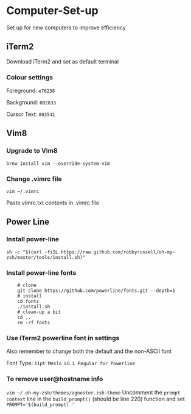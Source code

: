 # Computer-Set-up
Set up for new computers to improve efficiency

## iTerm2
Download iTerm2 and set as default terminal

### Colour settings

Foreground: `e78238`

Background: `002833`

Cursor Text: `003541`

## Vim8

### Upgrade to Vim8
`brew install vim --override-system-vim`

### Change .vimrc file
`vim ~/.vimrc`

Paste vimrc.txt contents in .vimrc file

## Power Line

### Install power-line
`sh -c "$(curl -fsSL https://raw.github.com/robbyrussell/oh-my-zsh/master/tools/install.sh)"`

### Install power-line fonts
```
    # clone
    git clone https://github.com/powerline/fonts.git --depth=1
    # install
    cd fonts
    ./install.sh
    # clean-up a bit
    cd ..
    rm -rf fonts 
 ```

### Use iTerm2 powerline font in settings
Also remember to change both the default and the non-ASCII font

Font Type: `11pt Meslo LG L Regular for Powerline`

### To remove user@hostname info
`vim ~/.oh-my-zsh/themes/agnoster.zsh-theme`
Uncomment the `prompt context` line in the `build_prompt()` (should be line 220) function and set `PROMPT='$(build_prompt) '`
